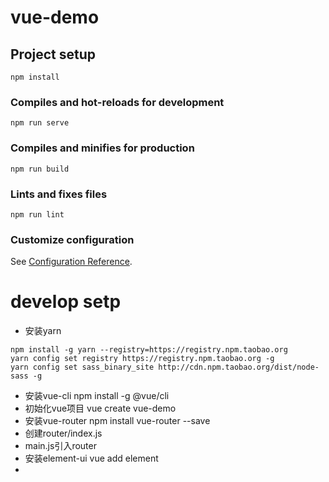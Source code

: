 # vue-demo

## Project setup
```
npm install
```

### Compiles and hot-reloads for development
```
npm run serve
```

### Compiles and minifies for production
```
npm run build
```

### Lints and fixes files
```
npm run lint
```

### Customize configuration
See [Configuration Reference](https://cli.vuejs.org/config/).


# develop setp
- 安装yarn 
```
npm install -g yarn --registry=https://registry.npm.taobao.org
yarn config set registry https://registry.npm.taobao.org -g
yarn config set sass_binary_site http://cdn.npm.taobao.org/dist/node-sass -g
```
- 安装vue-cli npm install -g @vue/cli
- 初始化vue项目 vue create vue-demo
- 安装vue-router npm install vue-router --save
- 创建router/index.js
- main.js引入router
- 安装element-ui vue add element
- 





